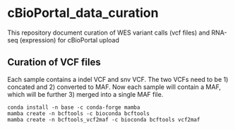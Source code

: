 # cBioPortal_data_curation
This repository document curation of WES variant calls (vcf files) and RNA-seq (expression) for cBioPortal upload

## Curation of VCF files
Each sample contains a indel VCF and snv VCF. The two VCFs need to be 1) concated and 2) converted to MAF. Now each sample will contain a MAF, which will be further 3) merged into a single MAF file.

```
conda install -n base -c conda-forge mamba
mamba create -n bcftools -c bioconda bcftools
mamba create -n bcftools_vcf2maf -c bioconda bcftools vcf2maf
```
